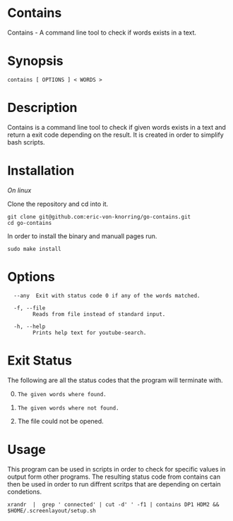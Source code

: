 # Contains

Contains - A command line tool to check if words exists in a text.

# Synopsis

```
contains [ OPTIONS ] < WORDS >
```

# Description

Contains  is  a  command  line tool to check if given words exists in a text and return a exit code depending on the result. It is  created  in order to simplify bash scripts.

# Installation

*On linux*

Clone the repository and cd into it.

```
git clone git@github.com:eric-von-knorring/go-contains.git
cd go-contains
```

In order to install the binary and manuall pages run.

```
sudo make install
```

# Options

```
  --any  Exit with status code 0 if any of the words matched.

  -f, --file
        Reads from file instead of standard input.

  -h, --help
        Prints help text for youtube-search.
```


# Exit Status

The  following are all the status codes that the program will terminate
with.

  0.     The given words where found.

  1.     The given words where not found.

  127.   The file could not be opened.

# Usage

This program can be used in scripts in order to check for specific values  in output form other programs. The resulting status code from contains can then be used in order to run diffrent scritps  that  are  depending on certain condetions.

```
xrandr  |  grep ' connected' | cut -d' ' -f1 | contains DP1 HDM2 && $HOME/.screenlayout/setup.sh
```


